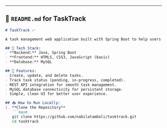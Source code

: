 
---

## 📄 `README.md` for **TaskTrack**

```markdown
# TaskTrack ✅

A task management web application built with Spring Boot to help users track, manage, and update their daily tasks efficiently.

## 📌 Tech Stack:
- **Backend:** Java, Spring Boot
- **Frontend:** HTML5, CSS3, JavaScript (basic)
- **Database:** MySQL

## 🚀 Features:
- Create, update, and delete tasks.
- Track task status (pending, in-progress, completed).
- REST API integration for smooth task management.
- MySQL database connectivity for persistent storage.
- Simple, clean UI for better user experience.

## 📥 How to Run Locally:
1. **Clone the Repository**
   ```bash
   git clone https://github.com/nabilatamboli/tasktrack.git
   cd tasktrack
